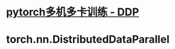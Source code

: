 # [pytorch多机多卡训练 - DDP](https://github.com/iLovEing/notebook/issues/32)

# torch.nn.DistributedDataParallel